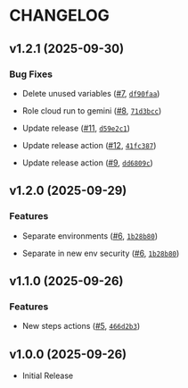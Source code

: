 # CHANGELOG

<!-- version list -->

## v1.2.1 (2025-09-30)

### Bug Fixes

- Delete unused variables
  ([#7](https://github.com/davidsanchezperez500/conversational_agent_gcp_admin/pull/7),
  [`df90faa`](https://github.com/davidsanchezperez500/conversational_agent_gcp_admin/commit/df90faa2bcfb719043a0342da0b932619b35ddb7))

- Role cloud run to gemini
  ([#8](https://github.com/davidsanchezperez500/conversational_agent_gcp_admin/pull/8),
  [`71d3bcc`](https://github.com/davidsanchezperez500/conversational_agent_gcp_admin/commit/71d3bcca4b25355b6554e144528969952e8adaf6))

- Update release
  ([#11](https://github.com/davidsanchezperez500/conversational_agent_gcp_admin/pull/11),
  [`d59e2c1`](https://github.com/davidsanchezperez500/conversational_agent_gcp_admin/commit/d59e2c106c6e55f88152193e86a4acb0a7366231))

- Update release action
  ([#12](https://github.com/davidsanchezperez500/conversational_agent_gcp_admin/pull/12),
  [`41fc387`](https://github.com/davidsanchezperez500/conversational_agent_gcp_admin/commit/41fc38745a71762e40e118953342941232c795b3))

- Update release action
  ([#9](https://github.com/davidsanchezperez500/conversational_agent_gcp_admin/pull/9),
  [`dd6809c`](https://github.com/davidsanchezperez500/conversational_agent_gcp_admin/commit/dd6809c29ff1587c5e086506c11fa91f0944fb66))


## v1.2.0 (2025-09-29)

### Features

- Separate environments
  ([#6](https://github.com/davidsanchezperez500/conversational_agent_gcp_admin/pull/6),
  [`1b28b80`](https://github.com/davidsanchezperez500/conversational_agent_gcp_admin/commit/1b28b8014b281f994c4e9f6e3a4f33620e6cbc01))

- Separate in new env security
  ([#6](https://github.com/davidsanchezperez500/conversational_agent_gcp_admin/pull/6),
  [`1b28b80`](https://github.com/davidsanchezperez500/conversational_agent_gcp_admin/commit/1b28b8014b281f994c4e9f6e3a4f33620e6cbc01))


## v1.1.0 (2025-09-26)

### Features

- New steps actions
  ([#5](https://github.com/davidsanchezperez500/conversational_agent_gcp_admin/pull/5),
  [`466d2b3`](https://github.com/davidsanchezperez500/conversational_agent_gcp_admin/commit/466d2b3a025c022920f8a4027f79622c07e0c3d9))


## v1.0.0 (2025-09-26)

- Initial Release
